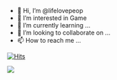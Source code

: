 - 👋 Hi, I’m @lifelovepeop
- 🏫 I’m interested in Game
- 🌱 I’m currently learning ...
- 💞️ I’m looking to collaborate on ...
- 📫 How to reach me ...

[![Hits](https://hits.seeyoufarm.com/api/count/incr/badge.svg?url=https%3A%2F%2Fgithub.com%2Flifelovepeop&count_bg=%23FF12C4&title_bg=%233B1EB4&icon=&icon_color=%23E7E7E7&title=hits&edge_flat=false)](https://hits.seeyoufarm.com)

<img src="https://img.shields.io/badge/HTML5-E34F26?style=flat-square&logo=HTML5&logoColor=white"/></a>



<!---
lifelovepeop/lifelovepeop is a ✨ special ✨ repository because its `README.md` (this file) appears on your GitHub profile.
You can click the Preview link to take a look at your changes.
--->
